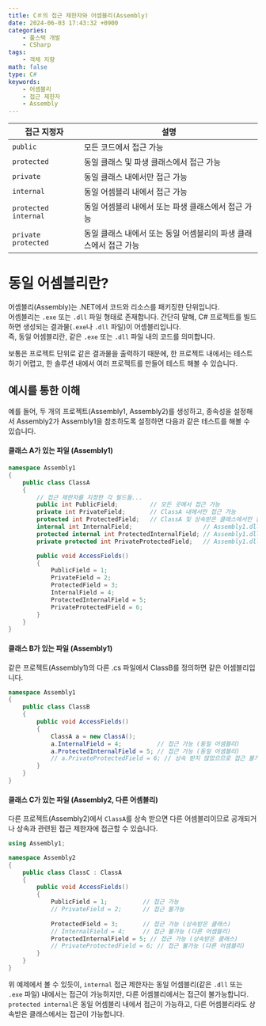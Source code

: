 ```yaml
---
title: C＃의 접근 제한자와 어셈블리(Assembly)
date: 2024-06-03 17:43:32 +0900
categories:
    - 풀스택 개발
    - CSharp
tags:
    - 객체 지향
math: false
type: C#
keywords:
    - 어셈블리
    - 접근 제한자
    - Assembly
---
```


| 접근 지정자               | 설명                                    |
| -------------------- | ------------------------------------- |
| `public`             | 모든 코드에서 접근 가능                         |
| `protected`          | 동일 클래스 및 파생 클래스에서 접근 가능               |
| `private`            | 동일 클래스 내에서만 접근 가능                     |
| `internal`           | 동일 어셈블리 내에서 접근 가능                     |
| `protected internal` | 동일 어셈블리 내에서 또는 파생 클래스에서 접근 가능         |
| `private protected`  | 동일 클래스 내에서 또는 동일 어셈블리의 파생 클래스에서 접근 가능 |

# 동일 어셈블리란?

어셈블리(Assembly)는 .NET에서 코드와 리소스를 패키징한 단위입니다.
<br>
어셈블리는 `.exe` 또는 `.dll` 파일 형태로 존재합니다. 간단히 말해, C# 프로젝트를 빌드하면 생성되는 결과물(`.exe`나 `.dll` 파일)이 어셈블리입니다.
<br>
즉, 동일 어셈블리란, 같은 `.exe` 또는 `.dll` 파일 내의 코드를 의미합니다.

보통은 프로젝트 단위로 같은 결과물을 출력하기 때문에, 한 프로젝트 내에서는 테스트하기 어렵고, 한 솔루션 내에서 여러 프로젝트를 만들어 테스트 해볼 수 있습니다.

## 예시를 통한 이해

예를 들어, 두 개의 프로젝트(Assembly1, Assembly2)를 생성하고, 종속성을 설정해서 Assembly2가 Assembly1을 참조하도록 설정하면 다음과 같은 테스트를 해볼 수 있습니다.

#### 클래스 A가 있는 파일 (Assembly1)

```csharp
namespace Assembly1
{
    public class ClassA
    {
	    // 접근 제한자를 지정한 각 필드들...
        public int PublicField;         // 모든 곳에서 접근 가능
        private int PrivateField;       // ClassA 내에서만 접근 가능
        protected int ProtectedField;   // ClassA 및 상속받은 클래스에서만 접근 가능
        internal int InternalField;                    // Assembly1.dll 내에서 접근 가능
        protected internal int ProtectedInternalField; // Assembly1.dll 내에서 또는 상속받은 클래스에서 접근 가능
        private protected int PrivateProtectedField;   // Assembly1.dll 내에서 상속받은 클래스에서 접근 가능

        public void AccessFields()
        {
            PublicField = 1;
            PrivateField = 2;
            ProtectedField = 3;
            InternalField = 4;
            ProtectedInternalField = 5;
            PrivateProtectedField = 6;
        }
    }
}
```

#### 클래스 B가 있는 파일 (Assembly1)

같은 프로젝트(Assembly1)의 다른 .cs 파일에서 ClassB를 정의하면 같은 어셈블리입니다.

```csharp
namespace Assembly1
{
    public class ClassB
    {
        public void AccessFields()
        {
            ClassA a = new ClassA();
            a.InternalField = 4;          // 접근 가능 (동일 어셈블리)
            a.ProtectedInternalField = 5; // 접근 가능 (동일 어셈블리)
            // a.PrivateProtectedField = 6; // 상속 받지 않았으므로 접근 불가능
        }
    }
}
```

#### 클래스 C가 있는 파일 (Assembly2, 다른 어셈블리)

다른 프로젝트(Assembly2)에서 `ClassA`를 상속 받으면 다른 어셈블리이므로 공개되거나 상속과 관련된 접근 제한자에 접근할 수 있습니다.

```csharp
using Assembly1;

namespace Assembly2
{
    public class ClassC : ClassA
    {
        public void AccessFields()
        {
            PublicField = 1;          // 접근 가능
            // PrivateField = 2;      // 접근 불가능
            
            ProtectedField = 3;       // 접근 가능 (상속받은 클래스)
            // InternalField = 4;     // 접근 불가능 (다른 어셈블리)
            ProtectedInternalField = 5; // 접근 가능 (상속받은 클래스)
            // PrivateProtectedField = 6; // 접근 불가능 (다른 어셈블리)
        }
    }
}
```

위 예제에서 볼 수 있듯이, `internal` 접근 제한자는 동일 어셈블리(같은 `.dll` 또는 `.exe` 파일) 내에서는 접근이 가능하지만, 다른 어셈블리에서는 접근이 불가능합니다.
<br>
`protected internal`은 동일 어셈블리 내에서 접근이 가능하고, 다른 어셈블리라도 상속받은 클래스에서는 접근이 가능합니다.